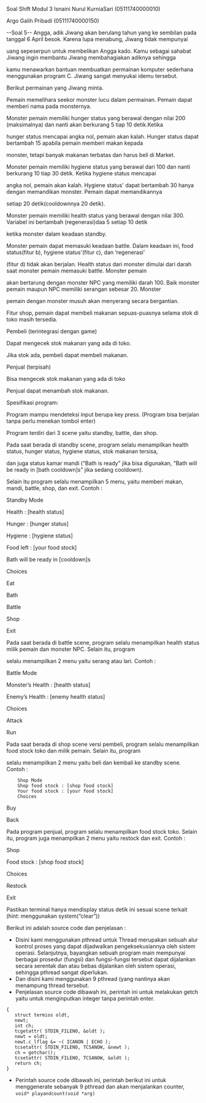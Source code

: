 Soal Shift Modul 3
Isnaini Nurul KurniaSari (05111740000010)

Argo Galih Pribadi       (05111740000150)

--Soal 5--
Angga, adik Jiwang akan berulang tahun yang ke sembilan pada tanggal 6 April besok. Karena lupa menabung, Jiwang tidak mempunyai 

uang sepeserpun untuk membelikan Angga kado. Kamu sebagai sahabat Jiwang ingin membantu Jiwang membahagiakan adiknya sehingga 

kamu menawarkan bantuan membuatkan permainan komputer sederhana menggunakan program C. Jiwang sangat menyukai idemu tersebut. 

Berikut permainan yang Jiwang minta. 

Pemain memelihara seekor monster lucu dalam permainan. Pemain dapat  memberi nama pada monsternya.

Monster pemain memiliki hunger status yang berawal dengan nilai 200 (maksimalnya) dan nanti akan berkurang 5 tiap 10 detik.Ketika 

hunger status mencapai angka nol, pemain akan kalah. Hunger status dapat bertambah 15 apabila pemain memberi makan kepada 

monster, tetapi banyak makanan terbatas dan harus beli di Market.

Monster pemain memiliki hygiene status yang berawal dari 100 dan nanti berkurang 10 tiap 30 detik. Ketika hygiene status mencapai 

angka nol, pemain akan kalah. Hygiene status' dapat bertambah 30 hanya dengan memandikan monster. Pemain dapat memandikannya 

setiap 20 detik(cooldownnya 20 detik).

Monster pemain memiliki health status yang berawal dengan nilai 300. Variabel ini bertambah (regenerasi)daa 5 setiap 10 detik 

ketika monster dalam keadaan standby.

Monster pemain dapat memasuki keadaan battle. Dalam keadaan ini, food status(fitur b), hygiene status'(fitur c), dan ‘regenerasi’

(fitur d) tidak akan berjalan. Health status dari monster dimulai dari darah saat monster pemain memasuki battle. Monster pemain 

akan bertarung dengan monster NPC yang memiliki darah 100. Baik monster pemain maupun NPC memiliki serangan sebesar 20. Monster 

pemain dengan monster musuh akan menyerang secara bergantian.

Fitur shop, pemain dapat membeli makanan sepuas-puasnya selama stok di toko masih tersedia.

Pembeli (terintegrasi dengan game)

Dapat mengecek stok makanan yang ada di toko.

Jika stok ada, pembeli dapat membeli makanan.

Penjual (terpisah)

Bisa mengecek stok makanan yang ada di toko

Penjual dapat menambah stok makanan.

Spesifikasi program:

Program mampu mendeteksi input berupa key press. (Program bisa berjalan tanpa perlu menekan tombol enter)

Program terdiri dari 3 scene yaitu standby, battle, dan shop.

Pada saat berada di standby scene, program selalu menampilkan health status, hunger status, hygiene status, stok makanan tersisa, 

dan juga status kamar mandi (“Bath is ready” jika bisa digunakan, “Bath will be ready in [bath cooldown]s” jika sedang cooldown). 

Selain itu program selalu menampilkan 5 menu, yaitu memberi makan, mandi, battle, shop, dan exit. Contoh :

Standby Mode

Health : [health status]

Hunger : [hunger status]

Hygiene : [hygiene status]

Food left : [your food stock]

Bath will be ready in [cooldown]s

Choices

Eat

Bath

Battle

Shop

Exit

Pada saat berada di battle scene, program selalu menampilkan health status milik pemain dan monster NPC. Selain itu, program 

selalu menampilkan 2 menu yaitu serang atau lari. Contoh :


Battle Mode

Monster’s Health : [health status]

Enemy’s Health : [enemy health status]

Choices

Attack

Run

Pada saat berada di shop scene versi pembeli, program selalu menampilkan food stock toko dan milik pemain. Selain itu, program 

selalu menampilkan 2 menu yaitu beli dan kembali ke standby scene. Contoh :

        Shop Mode
        Shop food stock : [shop food stock]
        Your food stock : [your food stock]
        Choices
Buy

Back

Pada program penjual, program selalu menampilkan food stock toko. Selain itu, program juga menampilkan 2 menu yaitu restock dan exit. Contoh :

Shop

Food stock : [shop food stock]

Choices

Restock

Exit

Pastikan terminal hanya mendisplay status detik ini sesuai scene terkait (hint: menggunakan system(“clear”))

Berikut ini adalah source code dan penjelasan :
* Disini kami menggunakan pthread untuk Thread merupakan sebuah alur kontrol proses yang dapat dijadwalkan pengeksekusiannya oleh sistem operasi. Selanjutnya, bayangkan sebuah program main mempunyai berbagai prosedur (fungsi) dan fungsi-fungsi tersebut dapat dijalankan secara serentak dan atau bebas dijalankan oleh sistem operasi, sehingga pthread sangat diperlukan.
* Dan disini kami menggunakan 9 pthread (yang nantinya akan menampung thread tersebut.
* Penjelasan source code dibawah ini, perintah ini untuk melakukan getch yaitu untuk menginputkan integer tanpa perintah enter.

```int mygetch(void)
{
   struct termios oldt,
   newt;
   int ch;
   tcgetattr( STDIN_FILENO, &oldt );
   newt = oldt;
   newt.c_lflag &= ~( ICANON | ECHO );
   tcsetattr( STDIN_FILENO, TCSANOW, &newt );
   ch = getchar();
   tcsetattr( STDIN_FILENO, TCSANOW, &oldt );
   return ch;
}
```
* Perintah source code dibawah ini, perintah berikut ini untuk menggenerate sebanyak 9 pthread dan akan menjalankan counter, 
```void* playandcount(void *arg)```
